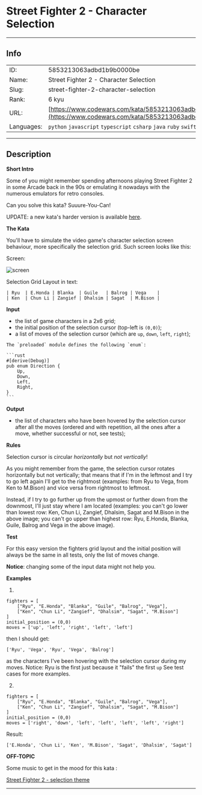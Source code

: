 # Street Fighter 2 - Character Selection

---
## Info

|            |                                      |
|:-----------|:-------------------------------------|
| ID:        | 5853213063adbd1b9b0000be                              |
| Name:      | Street Fighter 2 - Character Selection                            |
| Slug:      | street-fighter-2-character-selection                            |
| Rank:      | 6 kyu                       |
| URL:       | [https://www.codewars.com/kata/5853213063adbd1b9b0000be](https://www.codewars.com/kata/5853213063adbd1b9b0000be)                 |
| Languages: |  `python`  `javascript`  `typescript`  `csharp`  `java`  `ruby`  `swift`  `clojure`  `rust`  |

---
## Description

**Short Intro**

Some of you might remember spending afternoons playing Street Fighter 2 in some Arcade back in the 90s or emulating it nowadays with the numerous emulators for retro consoles.

Can you solve this kata? Suuure-You-Can!

UPDATE: a new kata's harder version is available [here](https://www.codewars.com/kata/street-fighter-2-character-selection-part-2/python).

**The Kata**

You'll have to simulate the video game's character selection screen behaviour, more specifically the selection grid.
Such screen looks like this:

Screen:

![screen](https://images.duckduckgo.com/iu/?u=http%3A%2F%2Fwww.fightersgeneration.com%2Fnp5%2Fgm%2Fsf2ce-s2.jpg&f=1 "Character Selection Screen for Street Fighter 2")

Selection Grid Layout in text:
```
| Ryu  | E.Honda | Blanka  | Guile   | Balrog | Vega    |
| Ken  | Chun Li | Zangief | Dhalsim | Sagat  | M.Bison |
```

**Input**

- the list of game characters in a 2x6 grid;
- the initial position of the selection cursor (top-left is `(0,0)`);
- a list of moves of the selection cursor (which are `up`, `down`, `left`, `right`);

~~~if:rust
The `preloaded` module defines the following `enum`:

```rust
#[derive(Debug)]
pub enum Direction {
    Up,
    Down,
    Left,
    Right,
}
```
~~~

**Output**

- the list of characters who have been hovered by the selection cursor after all the moves (ordered and with repetition, all the ones after a move, whether successful or not, see tests);

**Rules**

Selection cursor is circular *horizontally* but *not vertically*!

As you might remember from the game, the selection cursor rotates horizontally but not vertically; that means that if I'm in the leftmost and I try to go left again I'll get to the rightmost (examples: from Ryu to Vega, from Ken to M.Bison) and vice versa from rightmost to leftmost.

Instead, if I try to go further up from the upmost or further down from the downmost, I'll just stay where I am located (examples: you can't go lower than lowest row: Ken, Chun Li, Zangief, Dhalsim, Sagat and M.Bison in the above image; you can't go upper than highest row: Ryu, E.Honda, Blanka, Guile, Balrog and Vega in the above image).

**Test**

For this easy version the fighters grid layout and the initial position will always be the same in all tests, only the list of moves change.

**Notice**: changing some of the input data might not help you.

**Examples**

1.
```
fighters = [
	["Ryu", "E.Honda", "Blanka", "Guile", "Balrog", "Vega"],
	["Ken", "Chun Li", "Zangief", "Dhalsim", "Sagat", "M.Bison"]
]
initial_position = (0,0)
moves = ['up', 'left', 'right', 'left', 'left']
```
then I should get:
```
['Ryu', 'Vega', 'Ryu', 'Vega', 'Balrog']
```
as the characters I've been hovering with the selection cursor during my moves.
Notice: Ryu is the first just because it "fails" the first `up`
See test cases for more examples.

2.
```
fighters = [
	["Ryu", "E.Honda", "Blanka", "Guile", "Balrog", "Vega"],
	["Ken", "Chun Li", "Zangief", "Dhalsim", "Sagat", "M.Bison"]
]
initial_position = (0,0)
moves = ['right', 'down', 'left', 'left', 'left', 'left', 'right']
```
Result:
```
['E.Honda', 'Chun Li', 'Ken', 'M.Bison', 'Sagat', 'Dhalsim', 'Sagat']
```

**OFF-TOPIC**

Some music to get in the mood for this kata :

[Street Fighter 2 - selection theme](https://www.youtube.com/watch?v=GR3d9FMBkC8)

---
